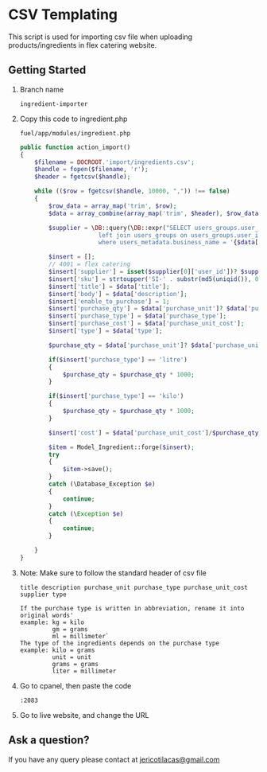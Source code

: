 # CSV Templating

This script is used for importing csv file when uploading products/ingredients in flex catering website.

## Getting Started

1.  Branch name

    `ingredient-importer`
    
2.  Copy this code to ingredient.php

    `fuel/app/modules/ingredient.php`
    
    
    ```php
    public function action_import()
    {
        $filename = DOCROOT.'import/ingredients.csv';
        $handle = fopen($filename, 'r');
        $header = fgetcsv($handle);

        while (($row = fgetcsv($handle, 10000, ",")) !== false)
        {
            $row_data = array_map('trim', $row);
            $data = array_combine(array_map('trim', $header), $row_data);

            $supplier = \DB::query(\DB::expr("SELECT users_groups.user_id FROM users_metadata
                          left join users_groups on users_groups.user_id = users_metadata.user_id 
                          where users_metadata.business_name = '{$data['supplier']}' and users_groups.group_id = 18"))->execute();

            $insert = [];
            // 4001 = flex catering
            $insert['supplier'] = isset($supplier[0]['user_id'])? $supplier[0]['user_id']: '2475';
            $insert['sku'] = strtoupper('SI-' . substr(md5(uniqid()), 0, 6));
            $insert['title'] = $data['title'];
            $insert['body'] = $data['description'];
            $insert['enable_to_purchase'] = 1;
            $insert['purchase_qty'] = $data['purchase_unit']? $data['purchase_unit']: 1;
            $insert['purchase_type'] = $data['purchase_type'];
            $insert['purchase_cost'] = $data['purchase_unit_cost'];
            $insert['type'] = $data['type'];

            $purchase_qty = $data['purchase_unit']? $data['purchase_unit']: 1;

            if($insert['purchase_type'] == 'litre')
            {
                $purchase_qty = $purchase_qty * 1000;
            }

            if($insert['purchase_type'] == 'kilo')
            {
                $purchase_qty = $purchase_qty * 1000;
            }

            $insert['cost'] = $data['purchase_unit_cost']/$purchase_qty;

            $item = Model_Ingredient::forge($insert);
            try
            {
                $item->save();
            }
            catch (\Database_Exception $e)
            {
                continue;
            }
            catch (\Exception $e)
            {
                continue;
            }

        }
    }
    ```

3.  Note: Make sure to follow the standard header of csv file

    `title
     description
     purchase_unit
     purchase_type
     purchase_unit_cost 
     supplier
     type`
     
     ```    
    If the purchase type is written in abbreviation, rename it into original words'
    example: kg = kilo
             gm = grams
             ml = millimeter`
    The type of the ingredients depends on the purchase type
    example: kilo = grams
             unit = unit
             grams = grams
             liter = millimeter
    ```

4.  Go to cpanel, then paste the code

    `:2083`
    
5. Go to live website, and change the URL 
    


## Ask a question?
    
If you have any query please contact at jericotilacas@gmail.com
